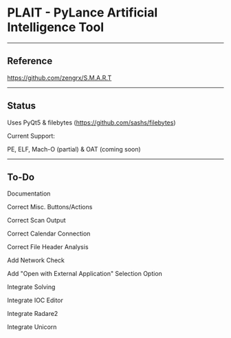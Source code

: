 PLAIT - PyLance Artificial Intelligence Tool
========

--------
Reference
--------
https://github.com/zengrx/S.M.A.R.T

--------
Status
--------
Uses PyQt5 & filebytes (https://github.com/sashs/filebytes)

Current Support:

PE, ELF, Mach-O (partial) & OAT (coming soon)

--------
To-Do
--------
Documentation

Correct Misc. Buttons/Actions

Correct Scan Output

Correct Calendar Connection

Correct File Header Analysis

Add Network Check

Add "Open with External Application" Selection Option

Integrate Solving

Integrate IOC Editor

Integrate Radare2

Integrate Unicorn
